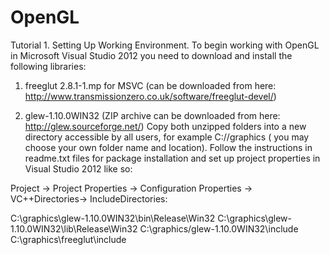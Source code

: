 OpenGL
======
Tutorial 1. Setting Up Working Environment. 
To begin working with OpenGL in Microsoft Visual Studio 2012 you need to download and install the following libraries: 
1.	freeglut 2.8.1-1.mp for MSVC  (can be downloaded from here: http://www.transmissionzero.co.uk/software/freeglut-devel/)

2.	 glew-1.10.0WIN32 (ZIP archive can be downloaded from here:  http://glew.sourceforge.net/)
Copy both unzipped folders into a new directory accessible by all users, for example C://graphics ( you may choose your own folder name and location). Follow the instructions in readme.txt files for package installation and set up project properties in Visual Studio 2012 like so: 

Project -> Project Properties -> Configuration Properties -> VC++Directories-> IncludeDirectories:

C:\graphics\glew-1.10.0WIN32\bin\Release\Win32
C:\graphics\glew-1.10.0WIN32\lib\Release\Win32
C:\graphics/glew-1.10.0WIN32\include
C:\graphics\freeglut\include

